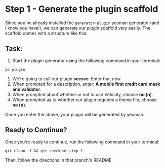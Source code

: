 # Step 1 - Generate the plugin scaffold

Since you've already installed the `generator-plugin` yeoman generator (and I know you have!), we can generate our plugin scaffold very easily. The scaffold comes with a structure like this:

## Task:

1. Start the plugin generator using the following command in your terminal:

  ```cli
  yo plugin
  ```

1. We're going to call our plugin **seesee**. Enter that now.
1. When prompted for a description, enter: **A mobile first credit card mask and validator**.
1. When prompted about whether or not to use Velocity, choose **no (n)**.
1. When prompted as to whether our plugin requires a theme file, choose **no (n)**.

Once you enter the above, your plugin will be generated by yeoman. 

## Ready to Continue?

Once you're ready to continue, run the following command in your terminal:

```cli
git clean -f && git checkout step-2-
```

Then, follow the directions in that branch's README
